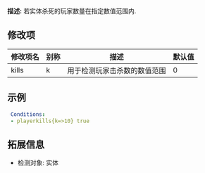 **描述:** 若实体杀死的玩家数量在指定数值范围内.

修改项
---

| 修改项名  | 别称           | 描述                      | 默认值 |
| --------- | -------------- | ------------------------- | ---- |
| kills | k | 用于检测玩家击杀数的数值范围 | 0 |

示例
---

```yaml
 Conditions:
 - playerkills{k=>10} true
```

拓展信息
---

- 检测对象: 实体